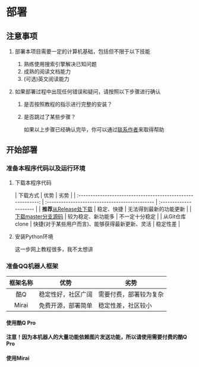 # 部署

## 注意事项

1. 部署本项目需要一定的计算机基础，包括但不限于以下技能
    1. 熟练使用搜索引擎解决已知问题
    2. 成熟的阅读文档能力
    3. (可选)英文阅读能力

2. 如果部署过程中出现任何错误和疑问，请按照以下步骤进行确认

    1. 是否按照教程的指示进行完整的安装？

    2. 是否跳过了某些步骤？

        如果以上步骤已经确认完毕，你可以通过[联系作者](mailto:admin@yami,im)来取得帮助



## 开始部署

### 准备本程序代码以及运行环境

1. 下载本程序代码

    |                           下载方式                           | 优势                                           | 劣势                   |
| :----------------------------------------------------------: | :--------------------------------------------- | :--------------------- |
    | **推荐**[从Release处下载](https://github.com/mnixry/coolQPythonBot/releases/latest) | 稳定、快捷                                     | 无法得到最新的功能更新 |
    | [下载master分支源码](https://github.com/mnixry/coolQPythonBot/archive/master.zip) | 较为稳定、新功能多                             | 不一定十分稳定         |
    |                        从Git仓库clone                        | 快捷(对于某些用户而言)、能够获得最新更新、灵活 | 稳定性差               |

2. 安装Python环境

    这一步网上教程很多，我不太想讲

### 准备QQ机器人框架

| 框架名称 | 优势               | 劣势                   |
| :------: | ------------------ | ---------------------- |
|   酷Q    | 稳定性好，社区广阔 | 需要付费，部署较为复杂 |
|  Mirai   | 免费开源，部署简单 | 稳定性差，社区较小     |

#### 使用酷Q Pro

**注意！因为本机器人的大量功能依赖图片发送功能，所以请使用需要付费的酷Q Pro**

#### 使用Mirai



